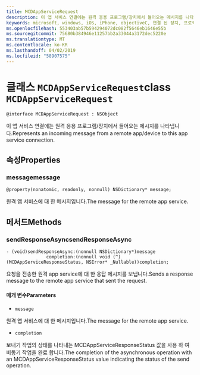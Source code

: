 ```yaml
---
title: MCDAppServiceRequest
description: 이 앱 서비스 연결에는 원격 응용 프로그램/장치에서 들어오는 메시지를 나타냅니다.
keywords: microsoft, windows, iOS, iPhone, objectiveC, 연결 된 장치, 프로젝트 로마
ms.openlocfilehash: 553403ab57b594294072dc082f5646eb1646e55b
ms.sourcegitcommit: 75680b384946e11257bb2a33044a3172dec5220e
ms.translationtype: MT
ms.contentlocale: ko-KR
ms.lasthandoff: 04/02/2019
ms.locfileid: "58907575"
---
```

# <a name="class-mcdappservicerequest"></a><span data-ttu-id="52874-104">클래스 `MCDAppServiceRequest`</span><span class="sxs-lookup"><span data-stu-id="52874-104">class `MCDAppServiceRequest`</span></span>

```
@interface MCDAppServiceRequest : NSObject
```
<span data-ttu-id="52874-105">이 앱 서비스 연결에는 원격 응용 프로그램/장치에서 들어오는 메시지를 나타냅니다.</span><span class="sxs-lookup"><span data-stu-id="52874-105">Represents an incoming message from a remote app/device to this app service connection.</span></span>

## <a name="properties"></a><span data-ttu-id="52874-106">속성</span><span class="sxs-lookup"><span data-stu-id="52874-106">Properties</span></span>

### <a name="message"></a><span data-ttu-id="52874-107">message</span><span class="sxs-lookup"><span data-stu-id="52874-107">message</span></span> 
`@property(nonatomic, readonly, nonnull) NSDictionary* message;`

<span data-ttu-id="52874-108">원격 앱 서비스에 대 한 메시지입니다.</span><span class="sxs-lookup"><span data-stu-id="52874-108">The message for the remote app service.</span></span>

## <a name="methods"></a><span data-ttu-id="52874-109">메서드</span><span class="sxs-lookup"><span data-stu-id="52874-109">Methods</span></span>

### <a name="sendresponseasync"></a><span data-ttu-id="52874-110">sendResponseAsync</span><span class="sxs-lookup"><span data-stu-id="52874-110">sendResponseAsync</span></span> 
```
- (void)sendResponseAsync:(nonnull NSDictionary*)message
               completion:(nonnull void (^)(MCDAppServiceResponseStatus, NSError* _Nullable))completion;
```

<span data-ttu-id="52874-111">요청을 전송한 원격 app service에 대 한 응답 메시지를 보냅니다.</span><span class="sxs-lookup"><span data-stu-id="52874-111">Sends a response message to the remote app service that sent the request.</span></span>

#### <a name="parameters"></a><span data-ttu-id="52874-112">매개 변수</span><span class="sxs-lookup"><span data-stu-id="52874-112">Parameters</span></span>
* `message` 

<span data-ttu-id="52874-113">원격 앱 서비스에 대 한 메시지입니다.</span><span class="sxs-lookup"><span data-stu-id="52874-113">The message for the remote app service.</span></span>

* `completion`     

<span data-ttu-id="52874-114">보내기 작업의 상태를 나타내는 MCDAppServiceResponseStatus 값을 사용 하 여 비동기 작업을 완료 합니다.</span><span class="sxs-lookup"><span data-stu-id="52874-114">The completion of the asynchronous operation with an MCDAppServiceResponseStatus value indicating the status of the send operation.</span></span>
